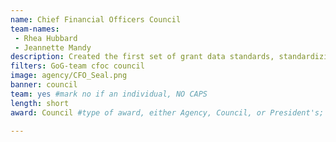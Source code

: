 ```yaml
---
name: Chief Financial Officers Council
team-names: 
 - Rhea Hubbard
 - Jeannette Mandy
description: Created the first set of grant data standards, standardizing the grant management process across the government and reducing the reporting burden. The team’s work is now considered the cornerstone for the future development of grant systems.
filters: GoG-team cfoc council
image: agency/CFO_Seal.png
banner: council
team: yes #mark no if an individual, NO CAPS 
length: short
award: Council #type of award, either Agency, Council, or President's; this is case sensitive so make sure to match the options listed exactly. This section generates the format of the card

---
```

